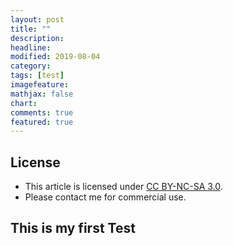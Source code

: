 ```yaml
---
layout: post
title: ""
description: 
headline:
modified: 2019-08-04
category: 
tags: [test]
imagefeature:
mathjax: false
chart:
comments: true
featured: true
---
```

## License

- This article is licensed under [CC BY-NC-SA 3.0](https://creativecommons.org/licenses/by-nc-sa/3.0/).
- Please contact me for commercial use.

## This is my first Test
